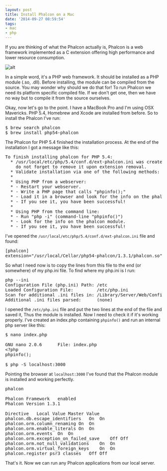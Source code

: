 ```yaml
---
layout: post
title: Install Phalcon on a Mac
date: '2014-09-27 08:59:54'
tags:
- mac
- php
---
```


If you are thinking of what the Phalcon actually is, Phalcon is a web framework implemented as a C extension offering high performance and lower resource consumption.

![alt](/content/images/2014/Sep/phalcon.jpg)

In a simple word, it's a PHP web framework. It should be installed as a PHP module (.so, .dll). Before installing, the module can be compiled from the source. You may wonder why should we do that for! To run Phalcon we need its platform specific compiled file. If we don't get one, then we have no way but to compile it from the source ourselves.

Okay, now let's go to the point. I have a MacBook Pro and I'm using OSX Mavericks. PHP 5.4, Homebrew and Xcode are installed from before. So to install the Phalcon I've run:

<pre class="brush: shell;">
$ brew search phalcon
$ brew install php54-phalcon
</pre>

The Phalcon for PHP 5.4 finished the installation process. At the end of the installation I got a message like this:

<pre>
To finish installing phalcon for PHP 5.4:
  * /usr/local/etc/php/5.4/conf.d/ext-phalcon.ini was created,
    do not forget to remove it upon extension removal.
  * Validate installation via one of the following methods:
  *
  * Using PHP from a webserver:
  * - Restart your webserver.
  * - Write a PHP page that calls "phpinfo();"
  * - Load it in a browser and look for the info on the phalcon module.
  * - If you see it, you have been successful!
  *
  * Using PHP from the command line:
  * - Run "php -i" (command-line "phpinfo()")
  * - Look for the info on the phalcon module.
  * - If you see it, you have been successful!
</pre>

I've opened the `/usr/local/etc/php/5.4/conf.d/ext-phalcon.ini` file and found:

<pre>
[phalcon]
extension="/usr/local/Cellar/php54-phalcon/1.3.1/phalcon.so"
</pre>

So what I need now is to copy the lines from this file to the end (or somewhere) of my php.ini file. To find where my php.ini is I run:

<pre class="brush: shell;">
php --ini
Configuration File (php.ini) Path: /etc
Loaded Configuration File:         /etc/php.ini
Scan for additional .ini files in: /Library/Server/Web/Config/php
Additional .ini files parsed:      (none)
</pre>

I opened the `/etc/php.ini` file and put the two lines at the end of the file and saved it, Thus the module is installed. Now I need to check it if it's working properly. I've created an index.php containing `phpinfo()` and run an internal php server like this:

<pre class="brush: shell;">
$ nano index.php

GNU nano 2.0.6      File: index.php
&lt;?php
phpinfo();

$ php -S localhost:3000
</pre>

Pointing the browser at `localhost:3000` I've found that the Phalcon module is installed and working perfectly.

<pre>
phalcon

Phalcon Framework	enabled
Phalcon Version	1.3.1

Directive	Local Value	Master Value
phalcon.db.escape_identifiers	On	On
phalcon.orm.column_renaming	On	On
phalcon.orm.enable_literals	On	On
phalcon.orm.events	On	On
phalcon.orm.exception_on_failed_save	Off	Off
phalcon.orm.not_null_validations	On	On
phalcon.orm.virtual_foreign_keys	On	On
phalcon.register_psr3_classes	Off	Off
</pre>

That's it. Now we can run any Phalcon applications from our local server.